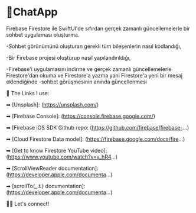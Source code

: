 # 💬ChatApp

Firebase Firestore ile SwiftUI'de sıfırdan gerçek zamanlı güncellemelerle bir sohbet uygulaması oluşturma.

-Sohbet görünümünü oluşturan gerekli tüm bileşenlerin nasıl kodlandığı, 

-Bir Firebase projesi oluşturup nasıl yapılandırıldığı, 

-Firebase'i uygulamasını indirme ve gerçek zamanlı güncellemelerle Firestore'dan okuma ve Firestore'a yazma yani Firestore'a yeni bir mesaj eklendiğinde -sohbet görüşmesinin anında güncellenmesi 

🔗 The Links I use:

➡ [Unsplash]: (https://unsplash.com/)

➡ [Firebase Console]: (https://console.firebase.google.com/)

➡ [Firebase iOS SDK Github repo: (https://github.com/firebase/firebase-...)

➡ [Cloud Firestore Data model]: (https://firebase.google.com/docs/fire...)

➡ [Get to know Firestore YouTube video]: (https://www.youtube.com/watch?v=v_hR4...)

➡ [ScrollViewReader documentation]: (https://developer.apple.com/documenta...)

➡ [scrollTo(_:anchor:) documentation]: (https://developer.apple.com/documenta...)

👋🏻 Let's connect!

[LinkedIn]: (https://www.linkedin.com/in/zeynep-d-89a091209/)

[Medium]:(https://medium.com/@zeynepalidemirtas)
